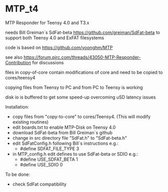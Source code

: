 # MTP_t4

MTP Responder for Teensy 4.0 and T3.x

needs Bill Greiman`s SdFat-beta https://github.com/greiman/SdFat-beta to support both Teensy 4.0 and ExFAT filesystems
 
code is based on https://github.com/yoonghm/MTP

see also https://forum.pjrc.com/threads/43050-MTP-Responder-Contribution for discussions

files in copy-of-core contain modifications of core and need to be copied to cores/teensy4

copying files from Teensy to PC  and from PC to Teensy is working

disk io is buffered to get some speed-up overcoming uSD latency issues


Installation:
 - copy files from "copy-to-core" to cores/Teensy4. (This will modify existing routines)
 - edit boards.txt to enable MTP-Disk on Teensy 4.0
 - download SdFat-beta from Bill Greiman`s github
 - change in src directory file "SdFat.h" to "SdFat-beta.h"
 - edit SdFatConfig.h following Bill`s instructions e.g.:
   - #define SDFAT_FILE_TYPE 3
 - in MTP_config.h edit defines to use SdFat-beta or SDIO e.g.:
   - #define USE_SDFAT_BETA 1
   - #define USE_SDIO 0


To be done:

 - check SdFat compatibility
 
